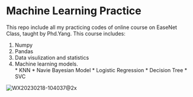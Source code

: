 # Machine Learning Practice
This repo include all my practicing codes of online course on EaseNet Class, taught by Phd.Yang.
This course includes:
  1. Numpy
  2. Pandas
  3. Data visulization and statistics
  4. Machine learning models.   
    * KNN
    * Navie Bayesian Model
    * Logistic Regression
    * Decision Tree
    * SVC
    
![WX20230218-104037@2x](https://user-images.githubusercontent.com/114122653/219890051-e0064f75-d103-4df2-97c4-663e4b24b596.png)
